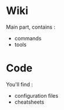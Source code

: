 Wiki 
=====
Main part, contains :
* commands
* tools

Code
=====
You'll find :
* configuration files
* cheatsheets
